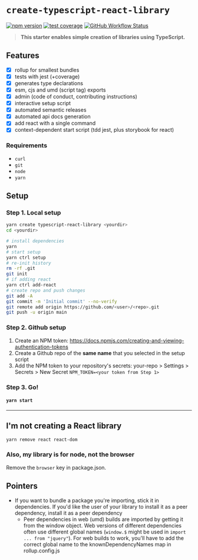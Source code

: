 # `create-typescript-react-library`

[![npm version](https://img.shields.io/npm/v/create-typescript-react-library.svg?style=flat-square)](https://www.npmjs.com/package/create-typescript-react-library)
[![test coverage](https://img.shields.io/badge/dynamic/json?style=flat-square&color=brightgreen&label=coverage&query=%24.total.branches.pct&suffix=%25&url=https%3A%2F%2Funpkg.com%2Fcreate-typescript-react-library%2Fcoverage%2Fcoverage-summary.json)](https://www.npmjs.com/package/create-typescript-react-library)
[![GitHub Workflow Status](https://img.shields.io/github/workflow/status/tbjgolden/create-typescript-react-library/Release?style=flat-square)](https://github.com/tbjgolden/create-typescript-react-library/actions?query=workflow%3ARelease)

> **This starter enables simple creation of libraries using TypeScript.**

## Features

- [x] rollup for smallest bundles
- [x] tests with jest (+coverage)
- [x] generates type declarations
- [x] esm, cjs and umd (script tag) exports
- [x] admin (code of conduct, contributing instructions)
- [x] interactive setup script
- [x] automated semantic releases
- [x] automated api docs generation
- [x] add react with a single command
- [x] context-dependent start script (tdd jest, plus storybook for react)

### Requirements

- `curl`
- `git`
- `node`
- `yarn`

## Setup

### Step 1. Local setup

```sh
yarn create typescript-react-library <yourdir>
cd <yourdir>

# install dependencies
yarn
# start setup
yarn ctrl setup
# re-init history
rm -rf .git
git init
# if adding react
yarn ctrl add-react
# create repo and push changes
git add -A
git commit -m 'Initial commit' --no-verify
git remote add origin https://github.com/<user>/<repo>.git
git push -u origin main
```

### Step 2. Github setup

1. Create an NPM token:
   https://docs.npmjs.com/creating-and-viewing-authentication-tokens
2. Create a Github repo of the **same name** that you selected in the setup
   script
3. Add the NPM token to your repository's secrets: your-repo > Settings >
   Secrets > New Secret `NPM_TOKEN=<your token from Step 1>`

### Step 3. Go!

#### `yarn start`

---

## I'm not creating a React library

```sh
yarn remove react react-dom
```

### Also, my library is for node, not the browser

Remove the `browser` key in package.json.

## Pointers

- If you want to bundle a package you're importing, stick it in dependencies. If
  you'd like the user of your library to install it as a peer dependency,
  install it as a peer dependency
  - Peer dependencies in web (umd) builds are imported by getting it from the
    window object. Web versions of different dependencies often use different
    global names (`window.$` might be used in `import ... from "jquery"`). For
    web builds to work, you'll have to add the correct global name to the
    knownDependencyNames map in rollup.config.js
